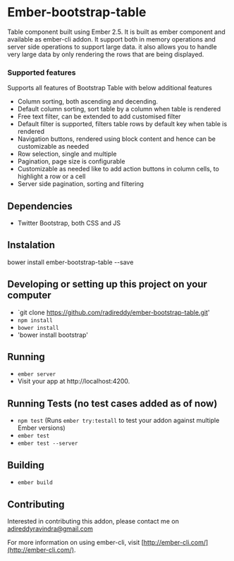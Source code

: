 # Ember-bootstrap-table

Table component built using Ember 2.5. It is built as ember component and available as ember-cli addon.
It support both in memory operations and server side operations to support large data. it also allows you to handle very large data by only rendering the rows that are being displayed.

### Supported features

Supports all features of Bootstrap Table with below additional features

* Column sorting, both ascending and decending.
* Default column sorting, sort table by a column when table is rendered
* Free text filter, can be extended to add customised filter
* Default filter is supported, filters table rows by default key when table is rendered
* Navigation buttons, rendered using block content and  hence can be customizable as needed
* Row selection, single and multiple
* Pagination, page size is configurable
* Customizable as needed like to add action buttons in column cells, to highlight a row or a cell
* Server side pagination, sorting and filtering

## Dependencies

* Twitter Bootstrap, both CSS and JS


## Instalation

bower install ember-bootstrap-table --save

## Developing or setting up this project on your computer

* `git clone https://github.com/radireddy/ember-bootstrap-table.git'
* `npm install`
* `bower install`
* 'bower install bootstrap'

## Running

* `ember server`
* Visit your app at http://localhost:4200.

## Running Tests (no test cases added as of now)

* `npm test` (Runs `ember try:testall` to test your addon against multiple Ember versions)
* `ember test`
* `ember test --server`

## Building

* `ember build`

## Contributing

Interested in contributing this addon, please contact me on adireddyravindra@gmail.com

For more information on using ember-cli, visit [http://ember-cli.com/](http://ember-cli.com/).
